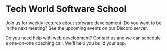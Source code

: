 # Tech World Software School

Join us for weekly lectures about software development. Do you want to be in the next meeting? See the upcoming events on our Discord server.

Do you need help with web development? Contact us and we can schedule a one-on-one coaching call. We'll help you build your app.
